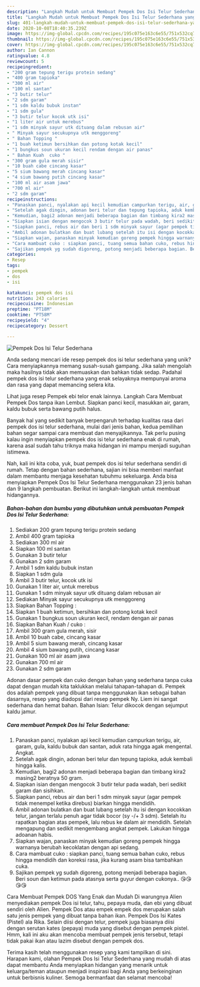 ```yaml
---
description: "Langkah Mudah untuk Membuat Pempek Dos Isi Telur Sederhana yang Bikin Ngiler"
title: "Langkah Mudah untuk Membuat Pempek Dos Isi Telur Sederhana yang Bikin Ngiler"
slug: 401-langkah-mudah-untuk-membuat-pempek-dos-isi-telur-sederhana-yang-bikin-ngiler
date: 2020-10-08T18:40:35.239Z
image: https://img-global.cpcdn.com/recipes/195c075e163c6e55/751x532cq70/pempek-dos-isi-telur-sederhana-foto-resep-utama.jpg
thumbnail: https://img-global.cpcdn.com/recipes/195c075e163c6e55/751x532cq70/pempek-dos-isi-telur-sederhana-foto-resep-utama.jpg
cover: https://img-global.cpcdn.com/recipes/195c075e163c6e55/751x532cq70/pempek-dos-isi-telur-sederhana-foto-resep-utama.jpg
author: Ian Cannon
ratingvalue: 4.8
reviewcount: 5
recipeingredient:
- "200 gram tepung terigu protein sedang"
- "400 gram tapioka"
- "300 ml air"
- "100 ml santan"
- "3 butir telur"
- "2 sdm garam"
- "1 sdm kaldu bubuk instan"
- "1 sdm gula"
- "3 butir telur kocok utk isi"
- "1 liter air untuk merebus"
- "1 sdm minyak sayur utk dituang dalam rebusan air"
- " Minyak sayur secukupnya utk menggoreng"
- " Bahan Topping "
- "1 buah ketimun bersihkan dan potong kotak kecil"
- "1 bungkus soun ukuran kecil rendam dengan air panas"
- " Bahan Kuah  cuko "
- "300 gram gula merah sisir"
- "10 buah cabe cincang kasar"
- "5 sium bawang merah cincang kasar"
- "4 sium bawang putih cincang kasar"
- "100 ml air asam jawa"
- "700 ml air"
- "2 sdm garam"
recipeinstructions:
- "Panaskan panci, nyalakan api kecil kemudian campurkan terigu, air, garam, gula, kaldu bubuk dan santan, aduk rata hingga agak mengental. Angkat."
- "Setelah agak dingin, adonan beri telur dan tepung tapioka, aduk kembali hingga kalis."
- "Kemudian, bagi2 adonan menjadi beberapa bagian dan timbang kira2 masing2 beratnya 50 gram."
- "Siapkan isian dengan mengocok 3 butir telur pada wadah, beri sedikit garam dan sisihkan."
- "Siapkan panci, rebus air dan beri 1 sdm minyak sayur (agar pempek tidak menempel ketika direbus) biarkan hingga mendidih."
- "Ambil adonan bulatkan dan buat lubang setelah itu isi dengan kocokkan telur, jangan terlalu penuh agar tidak bocor (sy -/+ 3 sdm). Setelah itu rapatkan bagian atas pempek, lalu rebus ke dalam air mendidih. Setelah mengapung dan sedikit mengembang angkat pempek. Lakukan hingga adoanan habis."
- "Siapkan wajan, panaskan minyak kemudian goreng pempek hingga warnanya berubah kecoklatan dengan api sedang."
- "Cara mambuat cuko : siapkan panci, tuang semua bahan cuko, rebus hingga mendidih dan koreksi rasa, jika kurang asam bisa tambahkan cuka."
- "Sajikan pempek yg sudah digoreng, potong menjadi beberapa bagian. Beri soun dan ketimun pada atasnya serta guyur dengan cukonya.. 😘😘😘😘"
categories:
- Resep
tags:
- pempek
- dos
- isi

katakunci: pempek dos isi 
nutrition: 243 calories
recipecuisine: Indonesian
preptime: "PT18M"
cooktime: "PT58M"
recipeyield: "4"
recipecategory: Dessert

---
```



![Pempek Dos Isi Telur Sederhana](https://img-global.cpcdn.com/recipes/195c075e163c6e55/751x532cq70/pempek-dos-isi-telur-sederhana-foto-resep-utama.jpg)

Anda sedang mencari ide resep pempek dos isi telur sederhana yang unik? Cara menyiapkannya memang susah-susah gampang. Jika salah mengolah maka hasilnya tidak akan memuaskan dan bahkan tidak sedap. Padahal pempek dos isi telur sederhana yang enak selayaknya mempunyai aroma dan rasa yang dapat memancing selera kita.

Lihat juga resep Pempek ebi telor enak lainnya. Langkah Cara Membuat Pempek Dos tanpa ikan Lembut. Siapkan panci kecil, masukkan air, garam, kaldu bubuk serta bawang putih halus.

Banyak hal yang sedikit banyak berpengaruh terhadap kualitas rasa dari pempek dos isi telur sederhana, mulai dari jenis bahan, kedua pemilihan bahan segar sampai cara membuat dan menyajikannya. Tak perlu pusing kalau ingin menyiapkan pempek dos isi telur sederhana enak di rumah, karena asal sudah tahu triknya maka hidangan ini mampu menjadi suguhan istimewa.


Nah, kali ini kita coba, yuk, buat pempek dos isi telur sederhana sendiri di rumah. Tetap dengan bahan sederhana, sajian ini bisa memberi manfaat dalam membantu menjaga kesehatan tubuhmu sekeluarga. Anda bisa menyiapkan Pempek Dos Isi Telur Sederhana menggunakan 23 jenis bahan dan 9 langkah pembuatan. Berikut ini langkah-langkah untuk membuat hidangannya.

<!--inarticleads1-->

##### Bahan-bahan dan bumbu yang dibutuhkan untuk pembuatan Pempek Dos Isi Telur Sederhana:

1. Sediakan 200 gram tepung terigu protein sedang
1. Ambil 400 gram tapioka
1. Sediakan 300 ml air
1. Siapkan 100 ml santan
1. Gunakan 3 butir telur
1. Gunakan 2 sdm garam
1. Ambil 1 sdm kaldu bubuk instan
1. Siapkan 1 sdm gula
1. Ambil 3 butir telur, kocok utk isi
1. Gunakan 1 liter air, untuk merebus
1. Gunakan 1 sdm minyak sayur utk dituang dalam rebusan air
1. Sediakan  Minyak sayur secukupnya utk menggoreng
1. Siapkan  Bahan Topping :
1. Siapkan 1 buah ketimun, bersihkan dan potong kotak kecil
1. Gunakan 1 bungkus soun ukuran kecil, rendam dengan air panas
1. Siapkan  Bahan Kuah / cuko :
1. Ambil 300 gram gula merah, sisir
1. Ambil 10 buah cabe, cincang kasar
1. Ambil 5 sium bawang merah, cincang kasar
1. Ambil 4 sium bawang putih, cincang kasar
1. Gunakan 100 ml air asam jawa
1. Gunakan 700 ml air
1. Gunakan 2 sdm garam


Adonan dasar pempek dan cuko dengan bahan yang sederhana tanpa cuka dapat dengan mudah kita taklukkan melalui tahapan-tahapan di. Pempek dos adalah pempek yang dibuat tanpa menggunakan ikan sebagai bahan dasarnya, resep yang diadopsi dari resep pempek Ny. Liem ini sangat sederhana dan hemat bahan. Bahan Isian: Telur dikocok dengan sejumput kaldu jamur. 

<!--inarticleads2-->

##### Cara membuat Pempek Dos Isi Telur Sederhana:

1. Panaskan panci, nyalakan api kecil kemudian campurkan terigu, air, garam, gula, kaldu bubuk dan santan, aduk rata hingga agak mengental. Angkat.
1. Setelah agak dingin, adonan beri telur dan tepung tapioka, aduk kembali hingga kalis.
1. Kemudian, bagi2 adonan menjadi beberapa bagian dan timbang kira2 masing2 beratnya 50 gram.
1. Siapkan isian dengan mengocok 3 butir telur pada wadah, beri sedikit garam dan sisihkan.
1. Siapkan panci, rebus air dan beri 1 sdm minyak sayur (agar pempek tidak menempel ketika direbus) biarkan hingga mendidih.
1. Ambil adonan bulatkan dan buat lubang setelah itu isi dengan kocokkan telur, jangan terlalu penuh agar tidak bocor (sy -/+ 3 sdm). Setelah itu rapatkan bagian atas pempek, lalu rebus ke dalam air mendidih. Setelah mengapung dan sedikit mengembang angkat pempek. Lakukan hingga adoanan habis.
1. Siapkan wajan, panaskan minyak kemudian goreng pempek hingga warnanya berubah kecoklatan dengan api sedang.
1. Cara mambuat cuko : siapkan panci, tuang semua bahan cuko, rebus hingga mendidih dan koreksi rasa, jika kurang asam bisa tambahkan cuka.
1. Sajikan pempek yg sudah digoreng, potong menjadi beberapa bagian. Beri soun dan ketimun pada atasnya serta guyur dengan cukonya.. 😘😘😘😘


Cara Membuat Pempek DOS Yang Enak dan Mudah Di warungnya Alien menyediakan pempek Dos isi telur, tahu, pepaya muda, dan ebi yang dibuat sendiri oleh Alien. Pempek Dos atau empek empek dos merupakan salah satu jenis pempek yang dibuat tanpa bahan ikan. Pempek Dos Isi Kates (Pistel) ala Rika. Selain diisi dengan telur, pempek juga biasanya diisi dengan serutan kates (pepaya) muda yang disebut dengan pempek pistel. Hmm, kali ini aku akan mencoba membuat pempek jenis tersebut, tetapi tidak pakai ikan atau lazim disebut dengan pempek dos. 

Terima kasih telah menggunakan resep yang kami tampilkan di sini. Harapan kami, olahan Pempek Dos Isi Telur Sederhana yang mudah di atas dapat membantu Anda menyiapkan hidangan yang menarik untuk keluarga/teman ataupun menjadi inspirasi bagi Anda yang berkeinginan untuk berbisnis kuliner. Semoga bermanfaat dan selamat mencoba!
